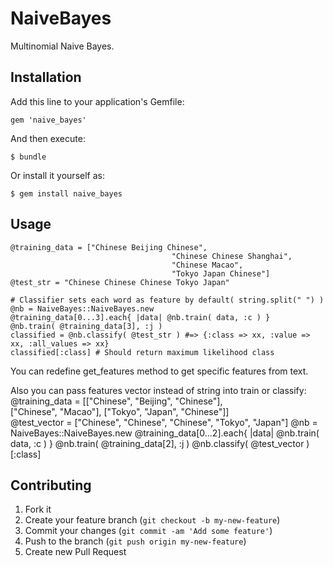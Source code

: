 # NaiveBayes

Multinomial Naive Bayes.

## Installation

Add this line to your application's Gemfile:

    gem 'naive_bayes'

And then execute:

    $ bundle

Or install it yourself as:

    $ gem install naive_bayes

## Usage

    @training_data = ["Chinese Beijing Chinese",
                                        "Chinese Chinese Shanghai",
                                        "Chinese Macao",
                                        "Tokyo Japan Chinese"]
    @test_str = "Chinese Chinese Chinese Tokyo Japan"

    # Classifier sets each word as feature by default( string.split(" ") )
    @nb = NaiveBayes::NaiveBayes.new
    @training_data[0...3].each{ |data| @nb.train( data, :c ) }
    @nb.train( @training_data[3], :j ) 
    classified = @nb.classify( @test_str ) #=> {:class => xx, :value => xx, :all_values => xx}
    classified[:class] # Should return maximum likelihood class

You can redefine get_features method to get specific features from text.

Also you can pass features vector instead of string into train or classify:
    @training_data = [["Chinese", "Beijing", "Chinese"],                                        
                      ["Chinese", "Macao"],
                      ["Tokyo", "Japan", "Chinese"]]  
    @test_vector = ["Chinese", "Chinese", "Chinese", "Tokyo", "Japan"]
    @nb = NaiveBayes::NaiveBayes.new
    @training_data[0...2].each{ |data| @nb.train( data, :c ) } 
    @nb.train( @training_data[2], :j ) 
    @nb.classify( @test_vector )[:class] 


## Contributing

1. Fork it
2. Create your feature branch (`git checkout -b my-new-feature`)
3. Commit your changes (`git commit -am 'Add some feature'`)
4. Push to the branch (`git push origin my-new-feature`)
5. Create new Pull Request
